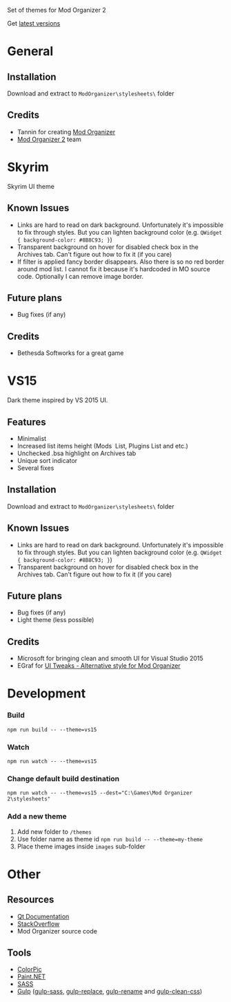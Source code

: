 Set of themes for Mod Organizer 2

Get [latest versions](https://github.com/nikolay-borzov/modorganizer-themes/releases)

# General

## Installation
Download and extract to `ModOrganizer\stylesheets\` folder

## Credits
* Tannin for creating [Mod Organizer](http://www.nexusmods.com/skyrim/mods/1334/?)
* [Mod Organizer 2](https://github.com/ModOrganizer2/modorganizer) team 

# Skyrim

Skyrim UI theme

## Known Issues
* Links are hard to read on dark background. Unfortunately it's impossible to fix through styles. But you can lighten background color (e.g. `QWidget { background-color: #8B8C93; }`)
* Transparent background on hover for disabled check box in the Archives tab. Can't figure out how to fix it (if you care)
* If filter is applied fancy border disappears. Also there is so no red border around mod list. I cannot fix it because it's hardcoded in MO source code. Optionally I can remove image border. 

## Future plans
* Bug fixes (if any)

## Credits
* Bethesda Softworks for a great game

# VS15

Dark theme inspired by VS 2015 UI.

## Features
* Minimalist
* Increased list items height (Mods  List, Plugins List and etc.)
* Unchecked .bsa highlight on Archives tab
* Unique sort indicator
* Several fixes

## Installation
Download and extract to `ModOrganizer\stylesheets\` folder

## Known Issues
* Links are hard to read on dark background. Unfortunately it's impossible to fix through styles. But you can lighten background color (e.g. `QWidget { background-color: #8B8C93; }`)
* Transparent background on hover for disabled check box in the Archives tab. Can't figure out how to fix it (if you care)

## Future plans
* Bug fixes (if any)
* Light theme (less possible)

## Credits
* Microsoft for bringing clean and smooth UI for Visual Studio 2015
* EGraf for [UI Tweaks - Alternative style for Mod Organizer](http://www.nexusmods.com/skyrim/mods/70774/?)


# Development

### Build
```
npm run build -- --theme=vs15
```

### Watch
```
npm run watch -- --theme=vs15
```

### Change default build destination
```
npm run watch -- --theme=vs15 --dest="C:\Games\Mod Organizer 2\stylesheets"
```

### Add a new theme
1. Add new folder to `/themes`
2. Use folder name as theme id `npm run build -- --theme=my-theme`
3. Place theme images inside `images` sub-folder

# Other

## Resources
* [Qt Documentation](http://doc.qt.io/qt-4.8/stylesheet-examples.html)
* [StackOverflow](http://stackoverflow.com/)
* Mod Organizer source code

## Tools
* [ColorPic](http://www.iconico.com/colorpic/)
* [Paint.NET](http://www.getpaint.net/index.html)
* [SASS](http://sass-lang.com/)
* [Gulp](http://gulpjs.com/) ([gulp-sass](https://www.npmjs.com/package/gulp-sass), [gulp-replace](https://www.npmjs.com/package/gulp-replace), [gulp-rename](https://www.npmjs.com/package/gulp-rename) and [gulp-clean-css](https://github.com/scniro/gulp-clean-css))

